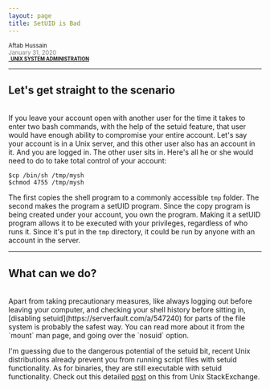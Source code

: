 ```yaml
---
layout: page
title: SetUID is Bad
---
```


<small>Aftab Hussain <br><font color="gray">January 31, 2020</font>
<br><b><a href="../Tech-blog/index.html#unix-sys-admin"><small><i class="fa fa-tag" style="font-size:15px"></i>&nbsp;&nbsp;UNIX SYSTEM ADMINISTRATION</small></a></b></small>
<hr>

## **Let's get straight to the scenario**
<br>
If you leave your account open with another user for the time it takes to enter two bash commands, with the help of the setuid feature,
that user would have enough ability to compromise your entire account. 
Let's say your account is in a Unix server, and this other user also has an account in it.
And you are logged in. The other user sits in. Here's all he or she would need to do to take
total control of your account:

    $cp /bin/sh /tmp/mysh
    $chmod 4755 /tmp/mysh
    
The first copies the shell program to a commonly accessible `tmp` folder. The second makes the program a setUID program. Since 
the copy program is being created under your account, you own the program. Making it a setUID program allows it to be executed 
with your privileges, regardless of who runs it. Since it's put in the `tmp` directory, it could be run by anyone with an account
in the server. 

<hr>

## **What can we do?**
<br>
Apart from taking precautionary measures, like always logging out before leaving your computer, and checking your shell history
before sitting in, [disabling setuid](https://serverfault.com/a/547240) for parts of the file system is probably the safest way. You can read more about it from the
`mount` man page, and going over the `nosuid` option. 

I'm guessing due to the dangerous potential of the setuid bit, recent Unix distributions already prevent you from running script files 
with setuid functionality. As for binaries, they are still executable with setuid functionality. Check out this detailed [post](https://unix.stackexchange.com/a/2910) on this from 
Unix StackExchange.



